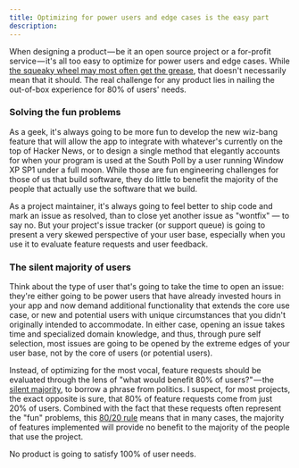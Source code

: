 ```yaml
---
title: Optimizing for power users and edge cases is the easy part
description:
---
```


When designing a product — be it an open source project or a for-profit service — it's all too easy to optimize for power users and edge cases. While [the squeaky wheel may most often get the grease](https://en.wikipedia.org/wiki/The_squeaky_wheel_gets_the_grease), that doesn't necessarily mean that it should. The real challenge for any product lies in nailing the out-of-box experience for 80% of users' needs.

### Solving the fun problems

As a geek, it's always going to be more fun to develop the new wiz-bang feature that will allow the app to integrate with whatever's currently on the top of Hacker News, or to design a single method that elegantly accounts for when your program is used at the South Poll by a user running Window XP SP1 under a full moon. While those are fun engineering challenges for those of us that build software, they do little to benefit the majority of the people that actually use the software that we build.

As a project maintainer, it's always going to feel better to ship code and mark an issue as resolved, than to close yet another issue as "wontfix" — to say no. But your project's issue tracker (or support queue) is going to present a very skewed perspective of your user base, especially when you use it to evaluate feature requests and user feedback.

### The silent majority of users

Think about the type of user that's going to take the time to open an issue: they're either going to be power users that have already invested hours in your app and now demand additional functionality that extends the core use case, or new and potential users with unique circumstances that you didn't originally intended to accommodate. In either case, opening an issue takes time and specialized domain knowledge, and thus, through pure self selection, most issues are going to be opened by the extreme edges of your user base, not by the core of users (or potential users).

Instead, of optimizing for the most vocal, feature requests should be evaluated through the lens of "what would benefit 80% of users?" — the [silent majority](https://en.wikipedia.org/wiki/Silent_majority), to borrow a phrase from politics. I suspect, for most projects, the exact opposite is sure, that 80% of feature requests come from just 20% of users. Combined with the fact that these requests often represent the "fun" problems, this [80/20 rule](https://en.wikipedia.org/wiki/Pareto_principle) means that in many cases, the majority of features implemented will provide no benefit to the majority of the people that use the project.

No product is going to satisfy 100% of user needs.

